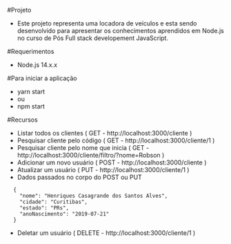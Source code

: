 #Projeto
- Este projeto representa uma locadora de veículos e esta sendo desenvolvido para apresentar os conhecimentos aprendidos em Node.js no curso de Pós Full stack developement JavaScript.

#Requerimentos
- Node.js 14.x.x

#Para iniciar a aplicação
- yarn start
- ou
- npm start

#Recursos
- Listar todos os clientes ( GET - http://localhost:3000/cliente )
- Pesquisar cliente pelo código ( GET - http://localhost:3000/cliente/1 )
- Pesquisar cliente pelo nome que inicia ( GET - http://localhost:3000/cliente/filtro/?nome=Robson )
- Adicionar um novo usuário ( POST - http://localhost:3000/cliente )
- Atualizar um usuário ( PUT - http://localhost:3000/cliente/1 )
- Dados passados no corpo do POST ou PUT
```
  {
    "nome": "Henriques Casagrande dos Santos Alves",
    "cidade": "Curitibas",
    "estado": "PRs",
    "anoNascimento": "2019-07-21"
  }
```
- Deletar um usuário ( DELETE - http://localhost:3000/cliente/1 )